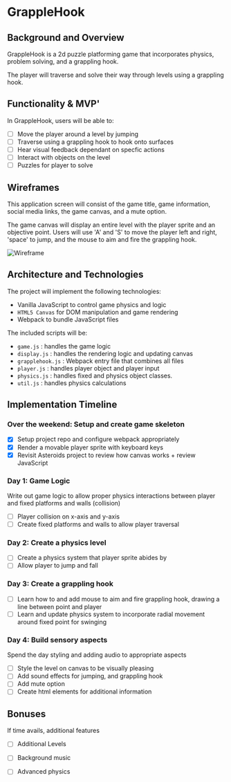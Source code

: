 # GrappleHook
## Background and Overview
GrappleHook is a 2d puzzle platforming game that incorporates physics, problem solving, and a grappling hook.

The player will traverse and solve their way through levels using a grappling hook. 

## Functionality & MVP'
In GrappleHook, users will be able to: 
- [ ] Move the player around a level by jumping
- [ ] Traverse using a grappling hook to hook onto surfaces
- [ ] Hear visual feedback dependant on specfic actions
- [ ] Interact with objects on the level 
- [ ] Puzzles for player to solve

## Wireframes
This application screen will consist of the game title, game information, social media links, the game canvas, and a mute option. 

The game canvas will display an entire level with the player sprite and an objective point. Users will use 'A' and 'S' to move the player left and right, 'space' to jump, and the mouse to aim and fire the grappling hook. 

![Wireframe](https://github.com/SackofCodetatoes/grapplehook/blob/master/wireframe.png)

## Architecture and Technologies
The project will implement the following technologies:
* Vanilla JavaScript to control game physics and logic
* `HTML5 Canvas` for DOM manipulation and game rendering
* Webpack to bundle JavaScript files 

The included scripts will be: 
* `game.js` : handles the game logic
* `display.js` : handles the rendering logic and updating canvas
* `grapplehook.js` : Webpack entry file that combines all files
* `player.js` : handles player object and player input 
* `physics.js` : handles fixed and physics object classes.
* `util.js` : handles physics calculations


## Implementation Timeline
### Over the weekend: Setup and create game skeleton
- [x] Setup project repo and configure webpack appropriately
- [x] Render a movable player sprite with keyboard keys
- [x] Revisit Asteroids project to review how canvas works + review JavaScript

### Day 1: Game Logic
Write out game logic to allow proper physics interactions between player and fixed platforms and walls (collision)
- [ ] Player collision on x-axis and y-axis
- [ ] Create fixed platforms and walls to allow player traversal

### Day 2: Create a physics level
- [ ] Create a physics system that player sprite abides by
- [ ] Allow player to jump and fall

### Day 3: Create a grappling hook
- [ ] Learn how to and add mouse to aim and fire grappling hook, drawing a line between point and player
- [ ] Learn and update physics system to incorporate radial movement around fixed point for swinging

### Day 4: Build sensory aspects
Spend the day styling and adding audio to appropriate aspects
- [ ] Style the level on canvas to be visually pleasing
- [ ] Add sound effects for jumping, and grappling hook
- [ ] Add mute option
- [ ] Create html elements for additional information

## Bonuses
If time avails, additional features
- [ ] Additional Levels
- [ ] Background music
- [ ] Advanced physics

